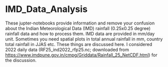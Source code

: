 # IMD_Data_Analysis
These jupter-notebooks provide information and remove your confusion about the Indian Meteorological Data (IMD) rainfall (0.25x0.25 degree) rainfall data and how to process them. IMD data are provided in mm/day unit. Sometimes you need spatial plots in total annual rainfall in mm, country total rainfall in JJAS etc. These things are discussed here.
I considered 2022 daily data (RF25_ind2022_rfp25.nc; downloaded from https://www.imdpune.gov.in/cmpg/Griddata/Rainfall_25_NetCDF.html) for the discussion.
